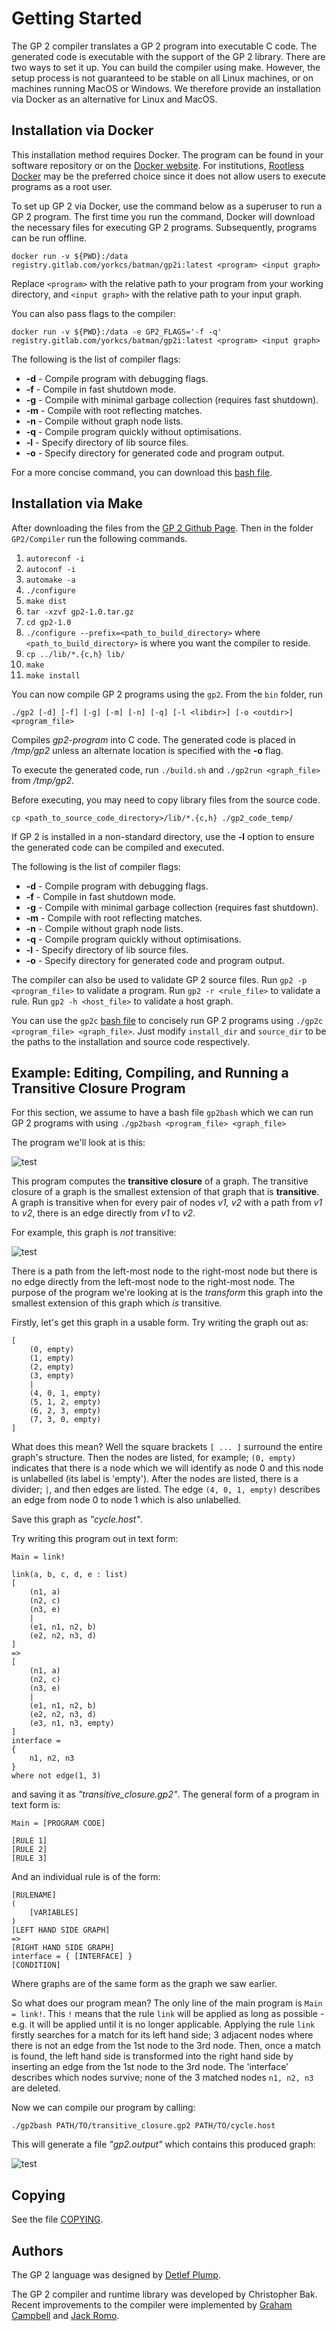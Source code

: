 # Getting Started

The GP 2 compiler translates a GP 2 program into executable C code. The generated code is executable with the support of the GP 2 library. There are two ways to set it up. You can build the compiler using make. However, the setup process is not guaranteed to be stable on all Linux machines, or on machines running MacOS or Windows. We therefore provide an installation via Docker as an alternative for Linux and MacOS.

## Installation via Docker
This installation method requires Docker. The program can be found in your software repository or on the [Docker website](https://docs.docker.com/install/). For institutions, [Rootless Docker](https://medium.com/@tonistiigi/experimenting-with-rootless-docker-416c9ad8c0d6) may be the preferred choice since it does not allow users to execute programs as a root user.

To set up GP 2 via Docker, use the command below as a superuser to run a GP 2 program. The first time you run the command, Docker will download the necessary files for executing GP 2 programs. Subsequently, programs can be run offline.
```
docker run -v ${PWD}:/data registry.gitlab.com/yorkcs/batman/gp2i:latest <program> <input graph>
```
Replace ``<program>`` with the relative path to your program from your working directory, and ``<input graph>`` with the relative path to your input graph.

You can also pass flags to the compiler:
```
docker run -v ${PWD}:/data -e GP2_FLAGS='-f -q' registry.gitlab.com/yorkcs/batman/gp2i:latest <program> <input graph>
```

The following is the list of compiler flags:

- **-d** - Compile program with debugging flags.
- **-f** - Compile in fast shutdown mode.
- **-g** - Compile with minimal garbage collection (requires fast shutdown).
- **-m** - Compile with root reflecting matches.
- **-n** - Compile without graph node lists.
- **-q** - Compile program quickly without optimisations.
- **-l** - Specify directory of lib source files.
- **-o** - Specify directory for generated code and program output.

For a more concise command, you can download this [bash file](https://github.com/UoYCS-plasma/GP2/blob/master/Compiler/Bash%20Files/gp2docker).

## Installation via Make

After downloading the files from the [GP 2 Github Page](https://github.com/UoYCS-plasma/GP2/). Then in the folder `GP2/Compiler` run the following commands.
1. `autoreconf -i`
2. `autoconf -i`
3. `automake -a`
4. `./configure`
5. `make dist`
6. `tar -xzvf gp2-1.0.tar.gz`
7. `cd gp2-1.0`
8. `./configure --prefix=<path_to_build_directory>` where `<path_to_build_directory>` is where you want the compiler to reside.
8. `cp ../lib/*.{c,h} lib/`
9. `make`
10. `make install`

You can now compile GP 2 programs using the `gp2`. From the `bin` folder, run
```
./gp2 [-d] [-f] [-g] [-m] [-n] [-q] [-l <libdir>] [-o <outdir>] <program_file>
```

Compiles *gp2-program* into C code. The generated code is placed in
*/tmp/gp2* unless an alternate location is specified with the **-o** flag. 

To execute the generated code, run `./build.sh` and
`./gp2run <graph_file>` from */tmp/gp2*.

Before executing, you may need to copy library files from the source code.
```
cp <path_to_source_code_directory>/lib/*.{c,h} ./gp2_code_temp/
```

If GP 2 is installed in a non-standard directory, use the **-l** option to 
ensure the generated code can be compiled and executed.

The following is the list of compiler flags:

- **-d** - Compile program with debugging flags.
- **-f** - Compile in fast shutdown mode.
- **-g** - Compile with minimal garbage collection (requires fast shutdown).
- **-m** - Compile with root reflecting matches.
- **-n** - Compile without graph node lists.
- **-q** - Compile program quickly without optimisations.
- **-l** - Specify directory of lib source files.
- **-o** - Specify directory for generated code and program output.

The compiler can also be used to validate GP 2 source files.
Run `gp2 -p <program_file>` to validate a program.
Run `gp2 -r <rule_file>` to validate a rule.
Run `gp2 -h <host_file>` to validate a host graph.

You can use the `gp2c` [bash file](https://github.com/UoYCS-plasma/GP2/blob/master/Compiler/Bash%20Files/gp2c) to concisely run GP 2 programs using `./gp2c <program_file> <graph_file>`. Just modify `install_dir` and `source_dir` to be the paths to the installation and source code respectively.

## Example: Editing, Compiling, and Running a Transitive Closure Program

For this section, we assume to have a bash file `gp2bash` which we can run GP 2 programs with using `./gp2bash <program_file> <graph_file>`

The program we'll look at is this:

![test](images/link.png "A program for computing the transitive closure of a graph.")

This program computes the **transitive closure** of a graph. The transitive closure of a graph is the smallest extension of that graph that is **transitive**.
A graph is transitive when for every pair of nodes *v1, v2* with a path from *v1* to *v2*, there is an edge directly from *v1* to *v2*.

For example, this graph is *not* transitive:

![test](images/notrans.png "A non-transitive graph.")

There is a path from the left-most node to the right-most node but there is no edge directly from the left-most node to the right-most node. 
The purpose of the program we're looking at is the *transform* this graph into the smallest extension of this graph which *is* transitive. 

Firstly, let's get this graph in a usable form. Try writing the graph out as:

```
[
	(0, empty)
	(1, empty)
	(2, empty)
	(3, empty)
	|
	(4, 0, 1, empty)
	(5, 1, 2, empty)
	(6, 2, 3, empty)
	(7, 3, 0, empty)
]
```

What does this mean? Well the square brackets `[ ... ]` surround the entire graph's structure. Then the nodes are listed, for example; `(0, empty)` indicates that there is
a node which we will identify as node 0 and this node is unlabelled (its label is 'empty'). After the nodes are listed, there is a divider; `|`, and then edges are
listed. The edge `(4, 0, 1, empty)` describes an edge from node 0 to node 1 which is also unlabelled. 

Save this graph as *"cycle.host"*. 


Try writing this program out in text form:

```
Main = link!

link(a, b, c, d, e : list)
[
	(n1, a)
	(n2, c)
	(n3, e)
	|
	(e1, n1, n2, b)
	(e2, n2, n3, d)
]
=>
[
	(n1, a)
	(n2, c)
	(n3, e)
	|
	(e1, n1, n2, b)
	(e2, n2, n3, d)
	(e3, n1, n3, empty)
]
interface = 
{
	n1, n2, n3
}
where not edge(1, 3)
```

and saving it as *"transitive_closure.gp2"*. The general form of a program in text form is:

```
Main = [PROGRAM CODE]

[RULE 1]
[RULE 2]
[RULE 3]
```

And an individual rule is of the form:

```
[RULENAME]
(
	[VARIABLES]
)
[LEFT HAND SIDE GRAPH]
=>
[RIGHT HAND SIDE GRAPH]
interface = { [INTERFACE] }
[CONDITION]
```

Where graphs are of the same form as the graph we saw earlier. 

So what does our program mean? The only line of the main program is `Main = link!`. This `!`  means that the rule `link` will be applied as long as possible - e.g. it will be applied
until it is no longer applicable. Applying the rule `link` firstly searches for a match for its left hand side; 3 adjacent nodes where there is not an edge
from the 1st node to the 3rd node. Then, once a match is found, the left hand side is transformed into the right hand side by inserting an edge from the 1st
node to the 3rd node. The 'interface' describes which nodes survive; none of the 3 matched nodes `n1, n2, n3` are deleted. 

Now we can compile our program by calling:

```
./gp2bash PATH/TO/transitive_closure.gp2 PATH/TO/cycle.host
```
This will generate a file *"gp2.output"* which contains this produced graph:

![test](images/trans.png "A transitive graph.")

## Copying

See the file [COPYING](COPYING).

## Authors

The GP 2 language was designed by [Detlef Plump](http://www-users.cs.york.ac.uk/~det/).

The GP 2 compiler and runtime library was developed by Christopher Bak. Recent improvements to the compiler were implemented by [Graham Campbell](https://gjcampbell.co.uk/) and [Jack Romo](http://jackromo.com/).
